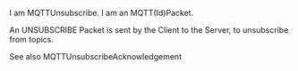 I am MQTTUnsubscribe.
I am an MQTT(Id)Packet.

An UNSUBSCRIBE Packet is sent by the Client to the Server, to unsubscribe from topics.

See also MQTTUnsubscribeAcknowledgement